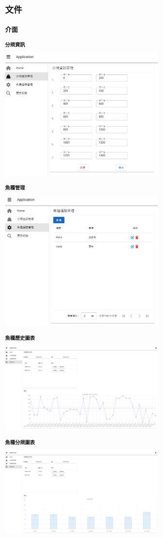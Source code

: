 # 文件

## 介面

### 分規資訊

![](./分規資訊.png)

### 魚種管理

![](./魚種管理.png)

### 魚種歷史圖表

![](./魚種歷史圖表.png)

### 魚種分規圖表

![](./魚種分規圖表.png)